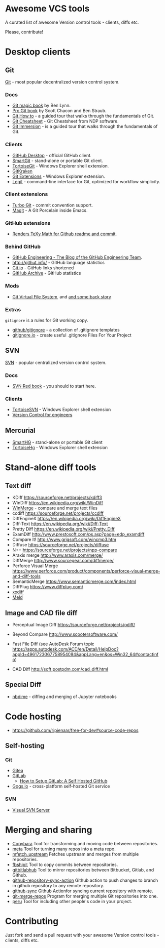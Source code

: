 # Awesome VCS tools
A curated list of awesome Version control tools - clients, diffs etc.

Please, contribute!

# Desktop clients

## Git

[Git](https://git-scm.com/) - most popular decentralized version control system.

### Docs

* [Git magic book](http://www-cs-students.stanford.edu/~blynn/gitmagic/) by Ben Lynn.
* [Pro Git book](https://git-scm.com/book) by Scott Chacon and Ben Straub.
* [Git How to](https://githowto.com/) - a guided tour that walks through the fundamentals of Git.
* [Git Cheatsheet](http://ndpsoftware.com/git-cheatsheet.html) - Git Cheatsheet from NDP software.
* [Git Immersion](http://gitimmersion.com/) - is a guided tour that walks through the fundamentals of Git.

### Clients

* [GitHub Desktop](https://desktop.github.com/) - official GitHub client.
* [SmartGit](http://www.syntevo.com/smartgit/) - stand-alone or portable Git client.
* [TortoiseGit](https://tortoisegit.org/) - Windows Explorer shell extension.
* [GitKraken](https://www.gitkraken.com)
* [Git Extensions](http://gitextensions.github.io/) - Windows Explorer extension.
* [Legit](http://www.git-legit.org/) - command-line interface for Git, optimized for workflow simplicity.

### Client extensions

* [Turbo Git](https://github.com/labs-js/turbo-git) - commit convention support.
* [Magit](https://github.com/magit/magit) - A Git Porcelain inside Emacs.

### GitHub extensions

* [Renders TeXy Math for Github readme and commit](https://github.com/leegao/readme2tex).

### Behind GitHub

* [GitHub Engineering - The Blog of the GitHub Engineering Team](https://githubengineering.com).
* http://githut.info/ - GitHub language statistics
* [Git.io](https://git.io/) - GitHub links shortened
* [GitHub Archive](https://www.githubarchive.org/) - GitHub statistics

### Mods

* [Git Virtual File System](https://github.com/Microsoft/gvfs), and [and some back story](https://blogs.msdn.microsoft.com/bharry/2017/02/03/scaling-git-and-some-back-story/)

### Extras

`gitignore` is a rules for Git working copy.
* [github/gitignore](https://github.com/github/gitignore) - a collection of .gitignore templates
* [gitignore.io](https://www.gitignore.io/) - create useful .gitignore Files For Your Project

## SVN

[SVN](http://subversion.apache.org/) - popular centralized version control system.

### Docs

* [SVN Red book](http://svnbook.red-bean.com/) - you should to start here.

### Clients

* [TortoiseSVN](https://tortoisesvn.net/)  - Windows Explorer shell extension
* [Version Control for engineers](http://soft.postpdm.com/)

## Mercurial

* [SmartHG](http://www.syntevo.com/smartgit/) - stand-alone or portable Git client
* [TortoiseHg](http://tortoisehg.bitbucket.org/) - Windows Explorer shell extension

# Stand-alone diff tools

## Text diff

* KDiff https://sourceforge.net/projects/kdiff3
* WinDiff https://en.wikipedia.org/wiki/WinDiff
* [WinMerge](https://sourceforge.net/projects/winmerge) - compare and merge text files
* ccdiff https://sourceforge.net/projects/ccdiff
* DiffEngineX https://en.wikipedia.org/wiki/DiffEngineX
* Diff-Text https://en.wikipedia.org/wiki/Diff-Text
* Pretty Diff https://en.wikipedia.org/wiki/Pretty_Diff
* ExamDiff http://www.prestosoft.com/ps.asp?page=edp_examdiff
* Compare It! http://www.grigsoft.com/wincmp3.htm
* Diffuse https://sourceforge.net/projects/diffuse
* N++ https://sourceforge.net/projects/npp-compare
* Araxis merge http://www.araxis.com/merge/
* DiffMerge http://www.sourcegear.com/diffmerge/    
* Perforce Visual Merge https://www.perforce.com/product/components/perforce-visual-merge-and-diff-tools
* SemanticMerge https://www.semanticmerge.com/index.html
* DiffPlug https://www.diffplug.com/
* [xxdiff](http://furius.ca/xxdiff/)
* [Meld](http://meldmerge.org/)

## Image and CAD file diff

* Perceptual Image Diff https://sourceforge.net/projects/pdiff/
* Beyond Compare http://www.scootersoftware.com/

* Fast File Diff (see AutoDesk Forum topic https://apps.autodesk.com/ACD/en/Detail/HelpDoc?appId=4961723067758954084&appLang=en&os=Win32_64#contactinfo)
* CAD Diff http://soft.postpdm.com/cad_diff.html

## Special Diff

* [nbdime](https://github.com/jupyter/nbdime) - diffing and merging of Jupyter notebooks

# Code hosting

* https://github.com/ripienaar/free-for-dev#source-code-repos

## Self-hosting

### Git

* [Gitea](https://github.com/go-gitea/gitea)
* [GitLab](https://about.gitlab.com/)
  * [How to Setup GitLab: A Self Hosted GitHub](https://scotch.io/tutorials/how-to-setup-gitlab-a-self-hosted-github)
* [Gogs.io](https://gogs.io/) - cross-platform  self-hosted Git service
### SVN

* [Visual SVN Server](https://www.visualsvn.com/server/)

# Merging and sharing
* [Copybara](https://github.com/google/copybara) Tool for transforming and moving code between repositories.
* [meta](https://github.com/mateodelnorte/meta)  Tool for turning many repos into a meta repo.
* [mfetch_upstream](https://github.com/andylamp/mfetch_upstreams)  Fetches upstream and merges from multiple repositories.
* [fbshipit](https://github.com/facebook/fbshipit)  Tool to copy commits between repositories.
* [gitbitlabhub](https://github.com/karser/gitbitlabhub)  Tool to mirror repositories between Bitbucket, Gitlab, and Github.
* [github-repository-sync-action](https://github.com/net-engine/github-repository-sync-action)  Github action to push changes to branch in github repository to any remote repository.
* [github-sync](https://github.com/repo-sync/github-sync)  Github Actionfor syncing current repository with remote.
* [git-merge-repos](https://github.com/robinst/git-merge-repos)  Program for merging multiple Git repositories into one.
* [peru](https://github.com/buildinspace/peru)  Tool for including other people's code in your project.

# Contributing

Just fork and send a pull request with your awesome Version control tools - clients, diffs etc.

